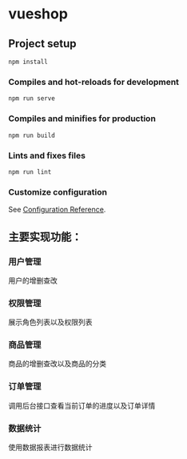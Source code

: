 # vueshop

## Project setup
```
npm install
```

### Compiles and hot-reloads for development
```
npm run serve
```

### Compiles and minifies for production
```
npm run build
```

### Lints and fixes files
```
npm run lint
```

### Customize configuration
See [Configuration Reference](https://cli.vuejs.org/config/).

## 主要实现功能：
### 用户管理
用户的增删查改
### 权限管理
展示角色列表以及权限列表
### 商品管理
商品的增删查改以及商品的分类
### 订单管理
调用后台接口查看当前订单的进度以及订单详情
### 数据统计
使用数据报表进行数据统计
